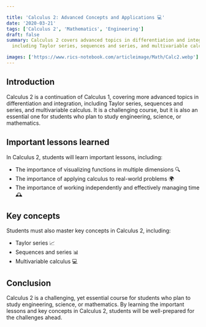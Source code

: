 ```yaml
---

title: 'Calculus 2: Advanced Concepts and Applications 💻'
date: '2020-03-21'
tags: ['Calculus 2', 'Mathematics', 'Engineering']
draft: false
summary: Calculus 2 covers advanced topics in differentiation and integration,
  including Taylor series, sequences and series, and multivariable calculus.

images: ['https://www.rics-notebook.com/articleimage/Math/Calc2.webp']
---
```


## Introduction

Calculus 2 is a continuation of Calculus 1, covering more advanced topics in
differentiation and integration, including Taylor series, sequences and series,
and multivariable calculus. It is a challenging course, but it is also an
essential one for students who plan to study engineering, science, or
mathematics.

## Important lessons learned

In Calculus 2, students will learn important lessons, including:

- The importance of visualizing functions in multiple dimensions 🔍
- The importance of applying calculus to real-world problems 🌍
- The importance of working independently and effectively managing time 🕰️

## Key concepts

Students must also master key concepts in Calculus 2, including:

- Taylor series 📈
- Sequences and series 📊
- Multivariable calculus 💻

## Conclusion

Calculus 2 is a challenging, yet essential course for students who plan to study
engineering, science, or mathematics. By learning the important lessons and key
concepts in Calculus 2, students will be well-prepared for the challenges ahead.
